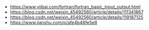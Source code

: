 ## 
- https://www.yiibai.com/fortran/fortran_basic_input_output.html
- https://blog.csdn.net/weixin_45492560/article/details/111341867
- https://blog.csdn.net/weixin_45492560/article/details/119187125
- https://www.jianshu.com/p/afe4b48fe5e8